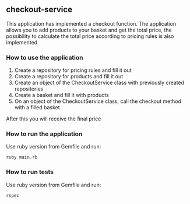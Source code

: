 ## checkout-service
This application has implemented a checkout function. The application allows you to add products to your basket and get the total price, the possibility to calculate the total price according to pricing rules is also implemented

### How to use the application
1. Create a repository for pricing rules and fill it out
2. Create a repository for products and fill it out
3. Create an object of the CheckoutService class with previously created repositories
4. Create a basket and fill it with products
5. On an object of the CheckoutService class, call the checkout method with a filled basket

After this you will receive the final price

### How to run the application
Use ruby version from Gemfile and run:

`ruby main.rb`

### How to run tests
Use ruby version from Gemfile and run:

`rspec`